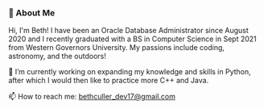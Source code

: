 ### 🚀 About Me

<!--
**bculler17/bculler17** is a ✨ _special_ ✨ repository because its `README.md` (this file) appears on your GitHub profile.

Here are some ideas to get you started:

- 🔭 I’m currently working on ...
- 🌱 I’m currently learning ...
- 👯 I’m looking to collaborate on ...
- 🤔 I’m looking for help with ...
- 💬 Ask me about ...
- 📫 How to reach me: ...
- 😄 Pronouns: ...
- ⚡ Fun fact: ...
-->

Hi, I'm Beth! I have been an Oracle Database Administrator since August 2020 and I recently graduated with a BS in Computer Science in Sept 2021 from Western Governors University. My passions include coding, astronomy, and the outdoors! 


 🔭 I’m currently working on expanding my knowledge and skills in Python, after which I would then like to practice more C++ and Java.
 
 📫 How to reach me: bethculler_dev17@gmail.com
